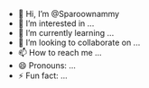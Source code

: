 - 👋 Hi, I’m @Sparoownammy
- 👀 I’m interested in ...
- 🌱 I’m currently learning ...
- 💞️ I’m looking to collaborate on ...
- 📫 How to reach me ...
- 😄 Pronouns: ...
- ⚡ Fun fact: ...

<!---
Sparoownammy/Sparoownammy is a ✨ special ✨ repository because its `README.md` (this file) appears on your GitHub profile.
You can click the Preview link to take a look at your changes.
--->
